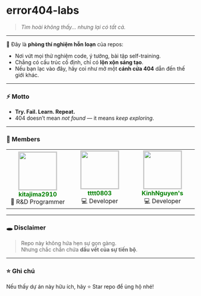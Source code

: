 # error404-labs

> _Tìm hoài không thấy... nhưng lại có tất cả._

---

🧪 Đây là **phòng thí nghiệm hỗn loạn** của repos:  
- Nơi vứt mọi thử nghiệm code, ý tưởng, bài tập self-training.  
- Chẳng có cấu trúc cố định, chỉ có **lộn xộn sáng tạo**.  
- Nếu bạn lạc vào đây, hãy coi như mở một **cánh cửa 404** dẫn đến thế giới khác.

---

### ⚡ Motto
- **Try. Fail. Learn. Repeat.**
- 404 doesn’t mean _not found_ — it means _keep exploring_.

---

### 👥 Members

<table>
  <tr>
    <td align="center" width="200">
      <a href="https://github.com/kitajima2910" style="text-decoration: none;">
        <img src="https://avatars.githubusercontent.com/u/50172777?v=4" width="100" style="border: 2px solid #ccc;" /><br />
        <span style="color: green; font-weight: bold; padding: 5px;">kitajima2910</span><br />
      </a>
      🧪 R&D Programmer
    </td>
    <td align="center" width="200">
      <a href="https://github.com/tttt0803" style="text-decoration: none;">
        <img src="https://avatars.githubusercontent.com/u/149563945?v=4" width="100" style="border: 2px solid #ccc;" /><br />
        <span style="color: green; font-weight: bold; padding: 5px;">tttt0803</span><br />
      </a>
      💻 Developer
    </td>
    <td align="center" width="200">
      <a href="https://github.com/KinhNguyenss" style="text-decoration: none;">
        <img src="https://avatars.githubusercontent.com/u/149393705?v=4" width="100" style="border: 2px solid #ccc;" /><br />
        <span style="color: green; font-weight: bold; padding: 5px;">KinhNguyen's</span><br />
      </a>
      💻 Developer
    </td>
  </tr>
</table>

---

### 🕳️ Disclaimer
> Repo này không hứa hẹn sự gọn gàng.  
> Nhưng chắc chắn chứa **dấu vết của sự tiến bộ**.

---

### ⭐ Ghi chú
Nếu thấy dự án này hữu ích, hãy ⭐ Star repo để ủng hộ nhé!
